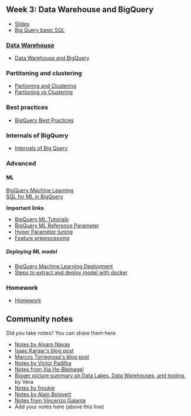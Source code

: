 ## Week 3: Data Warehouse and BigQuery

- [Slides](https://docs.google.com/presentation/d/1a3ZoBAXFk8-EhUsd7rAZd-5p_HpltkzSeujjRGB2TAI/edit?usp=sharing)  
- [Big Query basic SQL](big_query.sql)


### [Data Warehouse](dw_bigquery.md)

- [Data Warehouse and BigQuery](https://youtu.be/jrHljAoD6nM)

### Partitoning and clustering

- [Partioning and Clustering](https://youtu.be/jrHljAoD6nM?t=726)  
- [Partioning vs Clustering](https://youtu.be/-CqXf7vhhDs)  

### Best practices

- [BigQuery Best Practices](https://youtu.be/k81mLJVX08w)  

### Internals of BigQuery

- [Internals of Big Query](https://youtu.be/eduHi1inM4s)  

### Advanced

#### ML
[BigQuery Machine Learning](https://youtu.be/B-WtpB0PuG4)  
[SQL for ML in BigQuery](big_query_ml.sql)

**Important links**
- [BigQuery ML Tutorials](https://cloud.google.com/bigquery-ml/docs/tutorials)
- [BigQuery ML Reference Parameter](https://cloud.google.com/bigquery-ml/docs/analytics-reference-patterns)
- [Hyper Parameter tuning](https://cloud.google.com/bigquery-ml/docs/reference/standard-sql/bigqueryml-syntax-create-glm)
- [Feature preprocessing](https://cloud.google.com/bigquery-ml/docs/reference/standard-sql/bigqueryml-syntax-preprocess-overview)

##### Deploying ML model

- [BigQuery Machine Learning Deployment](https://youtu.be/BjARzEWaznU)  
- [Steps to extract and deploy model with docker](extract_model.md)  



### Homework

* [Homework](../cohorts/2023/week_3_data_warehouse/homework.md)


## Community notes

Did you take notes? You can share them here.

* [Notes by Alvaro Navas](https://github.com/ziritrion/dataeng-zoomcamp/blob/main/notes/3_data_warehouse.md)
* [Isaac Kargar's blog post](https://kargarisaac.github.io/blog/data%20engineering/jupyter/2022/01/30/data-engineering-w3.html)
* [Marcos Torregrosa's blog post](https://www.n4gash.com/2023/data-engineering-zoomcamp-semana-3/) 
* [Notes by Victor Padilha](https://github.com/padilha/de-zoomcamp/tree/master/week3)
* [Notes from Xia He-Bleinagel](https://xiahe-bleinagel.com/2023/02/week-3-data-engineering-zoomcamp-notes-data-warehouse-and-bigquery/)
* [Bigger picture summary on Data Lakes, Data Warehouses, and tooling](https://medium.com/@verazabeida/zoomcamp-week-4-b8bde661bf98), by Vera
* [Notes by froukje](https://github.com/froukje/de-zoomcamp/blob/main/week_3_data_warehouse/notes/notes_week_03.md)
* [Notes by Alain Boisvert](https://github.com/boisalai/de-zoomcamp-2023/blob/main/week3.md)
* [Notes from Vincenzo Galante](https://binchentso.notion.site/Data-Talks-Club-Data-Engineering-Zoomcamp-8699af8e7ff94ec49e6f9bdec8eb69fd)
* Add your notes here (above this line)